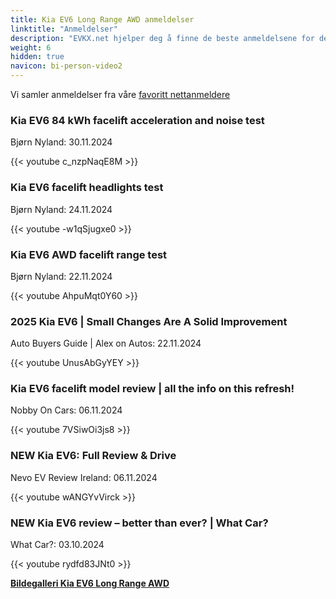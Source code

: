 ```yaml
---
title: Kia EV6 Long Range AWD anmeldelser
linktitle: "Anmeldelser"
description: "EVKX.net hjelper deg å finne de beste anmeldelsene for denne modellen."
weight: 6
hidden: true
navicon: bi-person-video2
---
```

Vi samler anmeldelser fra våre [favoritt nettanmeldere](../../../../../guides/evreviewers/)

<div class="container text-center shadow p-2 pe-4 mb-5 bg-body-tertiary rounded border">
<h3>Kia EV6 84 kWh facelift acceleration and noise test</h3>
<p>Bjørn Nyland: 30.11.2024</p>

{{< youtube c_nzpNaqE8M >}}

</div>
<div class="container text-center shadow p-2 pe-4 mb-5 bg-body-tertiary rounded border">
<h3>Kia EV6 facelift headlights test</h3>
<p>Bjørn Nyland: 24.11.2024</p>

{{< youtube -w1qSjugxe0 >}}

</div>
<div class="container text-center shadow p-2 pe-4 mb-5 bg-body-tertiary rounded border">
<h3>Kia EV6 AWD facelift range test</h3>
<p>Bjørn Nyland: 22.11.2024</p>

{{< youtube AhpuMqt0Y60 >}}

</div>
<div class="container text-center shadow p-2 pe-4 mb-5 bg-body-tertiary rounded border">
<h3>2025 Kia EV6 | Small Changes Are A Solid Improvement</h3>
<p>Auto Buyers Guide | Alex on Autos: 22.11.2024</p>

{{< youtube UnusAbGyYEY >}}

</div>
<div class="container text-center shadow p-2 pe-4 mb-5 bg-body-tertiary rounded border">
<h3>Kia EV6 facelift model review | all the info on this refresh!</h3>
<p>Nobby On Cars: 06.11.2024</p>

{{< youtube 7VSiwOi3js8 >}}

</div>
<div class="container text-center shadow p-2 pe-4 mb-5 bg-body-tertiary rounded border">
<h3>NEW Kia EV6: Full Review & Drive</h3>
<p>Nevo EV Review Ireland: 06.11.2024</p>

{{< youtube wANGYvVirck >}}

</div>
<div class="container text-center shadow p-2 pe-4 mb-5 bg-body-tertiary rounded border">
<h3>NEW Kia EV6 review – better than ever? | What Car?</h3>
<p>What Car?: 03.10.2024</p>

{{< youtube rydfd83JNt0 >}}

</div>
<div class="mt-3 mb-3">
<a href="../gallery/" class="text-decoration-none text-black">
<strong><i class="bi-arrow-left"></i>Bildegalleri  </strong>
</a>
<a href="../" class="text-decoration-none text-black float-end">
<strong>Kia EV6 Long Range AWD <i class="bi-arrow-right"></i></strong>
</a>
</div>
